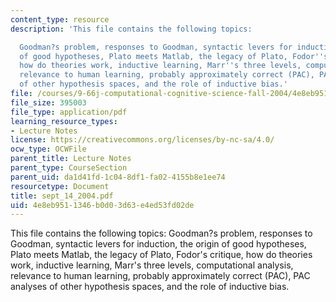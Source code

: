 ```yaml
---
content_type: resource
description: 'This file contains the following topics:

  Goodman?s problem, responses to Goodman, syntactic levers for induction, the origin
  of good hypotheses, Plato meets Matlab, the legacy of Plato, Fodor''s critique,
  how do theories work, inductive learning, Marr''s three levels, computational analysis,
  relevance to human learning, probably approximately correct (PAC), PAC analyses
  of other hypothesis spaces, and the role of inductive bias.'
file: /courses/9-66j-computational-cognitive-science-fall-2004/4e8eb9511346b0d03d63e4ed53fd02de_sept_14_2004.pdf
file_size: 395003
file_type: application/pdf
learning_resource_types:
- Lecture Notes
license: https://creativecommons.org/licenses/by-nc-sa/4.0/
ocw_type: OCWFile
parent_title: Lecture Notes
parent_type: CourseSection
parent_uid: da1d41fd-1c04-8df1-fa02-4155b8e1ee74
resourcetype: Document
title: sept_14_2004.pdf
uid: 4e8eb951-1346-b0d0-3d63-e4ed53fd02de
---
```

This file contains the following topics:
Goodman?s problem, responses to Goodman, syntactic levers for induction, the origin of good hypotheses, Plato meets Matlab, the legacy of Plato, Fodor's critique, how do theories work, inductive learning, Marr's three levels, computational analysis, relevance to human learning, probably approximately correct (PAC), PAC analyses of other hypothesis spaces, and the role of inductive bias.